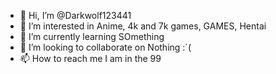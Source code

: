- 👋 Hi, I’m @Darkwolf123441
- 👀 I’m interested in Anime, 4k and 7k games, GAMES, Hentai
- 🌱 I’m currently learning SOmething
- 💞️ I’m looking to collaborate on Nothing :´(
- 📫 How to reach me I am in the 99

<!---
Darkwolf123441/Darkwolf123441 is a ✨ special ✨ repository because its `README.md` (this file) appears on your GitHub profile.
You can click the Preview link to take a look at your changes.
--->
